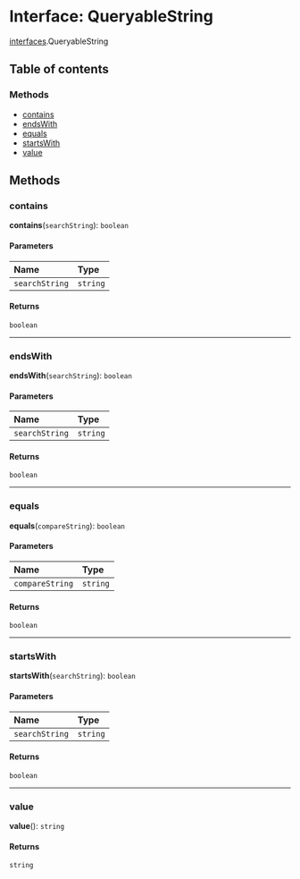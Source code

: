 # Interface: QueryableString

[interfaces](/en/auto-docs/editor/modules/interfaces.md).QueryableString

## Table of contents

### Methods

* [contains](/en/auto-docs/editor/interfaces/interfaces.QueryableString.md#contains)
* [endsWith](/en/auto-docs/editor/interfaces/interfaces.QueryableString.md#endswith)
* [equals](/en/auto-docs/editor/interfaces/interfaces.QueryableString.md#equals)
* [startsWith](/en/auto-docs/editor/interfaces/interfaces.QueryableString.md#startswith)
* [value](/en/auto-docs/editor/interfaces/interfaces.QueryableString.md#value)

## Methods

### contains

**contains**(`searchString`): `boolean`

#### Parameters

| Name | Type |
| :------ | :------ |
| `searchString` | `string` |

#### Returns

`boolean`

***

### endsWith

**endsWith**(`searchString`): `boolean`

#### Parameters

| Name | Type |
| :------ | :------ |
| `searchString` | `string` |

#### Returns

`boolean`

***

### equals

**equals**(`compareString`): `boolean`

#### Parameters

| Name | Type |
| :------ | :------ |
| `compareString` | `string` |

#### Returns

`boolean`

***

### startsWith

**startsWith**(`searchString`): `boolean`

#### Parameters

| Name | Type |
| :------ | :------ |
| `searchString` | `string` |

#### Returns

`boolean`

***

### value

**value**(): `string`

#### Returns

`string`
